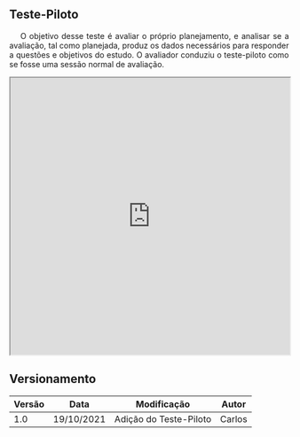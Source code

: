 ## Teste-Piloto

<p style="text-indent: 20px; text-align: justify">
O objetivo desse teste é avaliar o próprio planejamento, e analisar se a avaliação, tal como planejada, produz os dados necessários para responder a questões e objetivos do estudo. O avaliador conduziu o teste-piloto como se fosse uma sessão normal de avaliação.
</p>

<iframe width="100%" height="500px" src="https://youtube.com/embed/RY-S-ABFb4c" allowfullscreen></iframe>


## Versionamento

| Versão | Data | Modificação | Autor |
|--|--|--|--|
| 1.0 | 19/10/2021 | Adição do Teste-Piloto | Carlos |